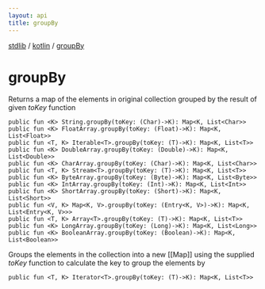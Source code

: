 ```yaml
---
layout: api
title: groupBy
---
```

[stdlib](../index.md) / [kotlin](index.md) / [groupBy](groupBy.md)

# groupBy
Returns a map of the elements in original collection grouped by the result of given *toKey* function
```
public fun <K> String.groupBy(toKey: (Char)->K): Map<K, List<Char>>
public fun <K> FloatArray.groupBy(toKey: (Float)->K): Map<K, List<Float>>
public fun <T, K> Iterable<T>.groupBy(toKey: (T)->K): Map<K, List<T>>
public fun <K> DoubleArray.groupBy(toKey: (Double)->K): Map<K, List<Double>>
public fun <K> CharArray.groupBy(toKey: (Char)->K): Map<K, List<Char>>
public fun <T, K> Stream<T>.groupBy(toKey: (T)->K): Map<K, List<T>>
public fun <K> ByteArray.groupBy(toKey: (Byte)->K): Map<K, List<Byte>>
public fun <K> IntArray.groupBy(toKey: (Int)->K): Map<K, List<Int>>
public fun <K> ShortArray.groupBy(toKey: (Short)->K): Map<K, List<Short>>
public fun <V, K> Map<K, V>.groupBy(toKey: (Entry<K, V>)->K): Map<K, List<Entry<K, V>>>
public fun <T, K> Array<T>.groupBy(toKey: (T)->K): Map<K, List<T>>
public fun <K> LongArray.groupBy(toKey: (Long)->K): Map<K, List<Long>>
public fun <K> BooleanArray.groupBy(toKey: (Boolean)->K): Map<K, List<Boolean>>
```
Groups the elements in the collection into a new [[Map]] using the supplied *toKey* function to calculate the key to group the elements by
```
public fun <T, K> Iterator<T>.groupBy(toKey: (T)->K): Map<K, List<T>>
```
